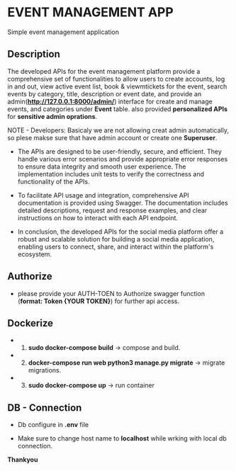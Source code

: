 # EVENT MANAGEMENT APP
Simple event management application

Description
-----------

The developed APIs for the event management platform provide a comprehensive set of functionalities to allow users to 
create accounts, log in and out, view active event list, book & viewmtickets for the event, 
search events by category, title, description or event date, and provide an admin(**http://127.0.0.1:8000/admin/**) 
interface for create and manage events, and categories under **Event** table. also provided **personalized APIs** for **sensitive admin oprations**. 

NOTE - Developers: Basicaly we are not allowing creat admin automatically, so plese makse sure that have admin account or create one **Superuser**.

- The APIs are designed to be user-friendly, secure, and efficient. They handle various error scenarios and provide appropriate error responses to 
ensure data integrity and smooth user experience. The implementation includes unit tests to verify the correctness and functionality of the APIs.

- To facilitate API usage and integration, comprehensive API documentation is provided using Swagger. The documentation includes detailed descriptions, 
request and response examples, and clear instructions on how to interact with each API endpoint.

- In conclusion, the developed APIs for the social media platform offer a robust and scalable solution for building a social media application, 
enabling users to connect, share, and interact within the platform's ecosystem.

Authorize
---------

- please provide your AUTH-TOEN to Authorize swagger function (**format: Token {YOUR TOKEN}**) for further api access.

Dockerize
---------

- 1. **sudo docker-compose build** -> compose and build.

- 2. **docker-compose run web python3 manage.py migrate** -> migrate migrations.

- 3. **sudo docker-compose up** -> run container

DB - Connection
---------------

- Db configure in **.env** file

- Make sure to change host name to **localhost** while wrking with local db connection.

**Thankyou**
